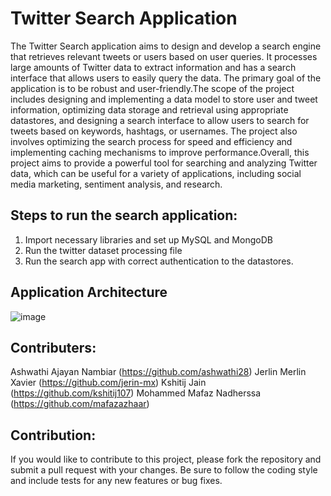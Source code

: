 # Twitter Search Application

The Twitter Search application aims to design and develop a search engine that retrieves relevant tweets or users based on user queries. It processes large amounts of Twitter data to extract information and has a search interface that allows users to easily query the data. The primary goal of the application is to be robust and user-friendly.The scope of the project includes designing and implementing a data model to store user and tweet information, optimizing data storage and retrieval using appropriate datastores, and designing a search interface to allow users to search for tweets based on keywords, hashtags, or usernames. The project also involves optimizing the search process for speed and efficiency and implementing caching mechanisms to improve performance.Overall, this project aims to provide a powerful tool for searching and analyzing Twitter data, which can be useful for a variety of applications, including social media marketing, sentiment analysis, and research.

## Steps to run the search application:

  1. Import necessary libraries and set up MySQL and MongoDB
  2. Run the twitter dataset processing file
  3. Run the search app with correct authentication to the datastores.

## Application Architecture

![image](https://user-images.githubusercontent.com/130589478/235381536-632d08a0-793a-4c8a-b1ec-d6d527fdb351.png)


## Contributers:

Ashwathi Ajayan Nambiar (https://github.com/ashwathi28)
Jerlin Merlin Xavier (https://github.com/jerin-mx)
Kshitij Jain (https://github.com/kshitij107)
Mohammed Mafaz Nadherssa (https://github.com/mafazazhaar)

## Contribution:

If you would like to contribute to this project, please fork the repository and submit a pull request with your changes. Be sure to follow the coding style and include tests for any new features or bug fixes.




